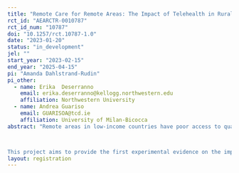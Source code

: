 ```yaml
---
title: "Remote Care for Remote Areas: The Impact of Telehealth in Rural India"
rct_id: "AEARCTR-0010787"
rct_id_num: "10787"
doi: "10.1257/rct.10787-1.0"
date: "2023-01-20"
status: "in_development"
jel: ""
start_year: "2023-02-15"
end_year: "2025-04-15"
pi: "Amanda Dahlstrand-Rudin"
pi_other:
  - name: Erika  Deserranno
    email: erika.deserranno@kellogg.northwestern.edu
    affiliation: Northwestern University
  - name: Andrea Guariso
    email: GUARISOA@tcd.ie
    affiliation: University of Milan-Bicocca
abstract: "Remote areas in low-income countries have poor access to quality healthcare. One challenge in developing state capacity in remote areas is the difficulty in attracting skilled workers (doctors and nurses), to which a common solution is to engage less skilled workers (community health workers). A new solution is to bring higher-skilled professionals to rural areas through digital technology. Telehealth, which connects patients to qualified healthcare professionals via phone, provides a new opportunity for governments to reach remote areas with high-quality healthcare services at relatively low costs. Although the popularity of telehealth has dramatically increased since the onset of the COVID-19 pandemic, there is to date no causal evidence of its impacts in low-income countries. 

This project aims to provide the first experimental evidence on the impact of telehealth on healthcare utilization and health outcomes in low-income countries. The impact is ex-ante ambiguous: telehealth may expand access to healthcare in areas previously underserved by the health system, but it might also crowd out in-person care and lead to an overall drop in healthcare utilization by those most in need, who might be unable or unwilling to connect remotely with a health professional. The project will take place in 400 rural Indian villages that will be randomized into receiving telehealth or not, with or without a local facilitator, who will assist patients in connecting to the call and follow up with them after the visit. We will learn whether and under which conditions telehealth improves access and health outcomes for rural populations, and how it affects the divide in access by gender, income, and age. "
layout: registration
---
```


